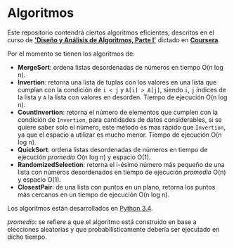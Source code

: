 # Algoritmos
Este repositorio contendrá ciertos algoritmos eficientes, descritos en el curso de [**'Diseño y Análisis de Algoritmos, Parte I'**](https://www.coursera.org/course/algo) dictado en [**Coursera**](https://www.coursera.org/).

Por el momento se tienen los algoritmos de:
- **MergeSort**: ordena listas desordenadas de números en tiempo O(n log n).
- **Invertion**: retorna una lista de tuplas con los valores en una lista que cumplan con la condición de `i < j` y `A[i] > A[j]`, siendo `i`, `j` índices de la lista y `A` la lista con valores en desorden. Tiempo de ejecución O(n log n).
- **CountInvertion**: retorna el número de elementos que cumplen con la condición de `Invertion`, para cantidades de datos considerables, si se quiere saber solo el número, este método es mas rápido que `Invertion`, ya que el espacio a utilizar es mucho menor. Tiempo de ejecución O(n log n).
- **QuickSort**: ordena listas desordenadas de números en tiempo de ejecución *promedio* O(n log n) y espacio O(1).
- **RandomizedSelection**: retorna el i-ésimo número más pequeño de una lista con números desordenados en tiempo de ejecución *promedio* O(n) y espacio O(1).
- **ClosestPair**: de una lista con puntos en un plano, retorna los puntos más cercanos en un tiempo de ejecución O(n log n).

Los algoritmos están desarrollados en [Python 3.4](https://www.python.org/download/releases/3.4.0/]).

*promedio*: se refiere a que el algoritmo está construido en base a elecciones aleatorias y que probabilísticamente debería ser ejecutado en dicho tiempo.
